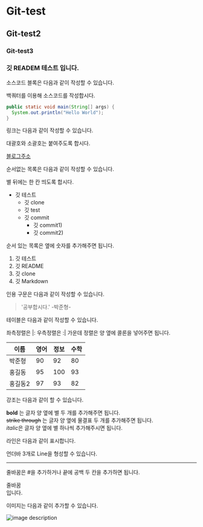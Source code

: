 # Git-test
## Git-test2
### Git-test3

### 깃 READEM 테스트 입니다.

소스코드 블록은 다음과 같이 작성할 수 있습니다.

백쿼터를 이용해 소스코드를 작성합시다.

```java
public static void main(String[] args) {
  System.out.println("Hello World");
}

```

링크는 다음과 같이 작성할 수 있습니다.

대괄호와 소괄호는 붙여주도록 합시다.

[블로그주소](https://dochistory.tistory.com/)

순서없는 목록은 다음과 같이 작성할 수 있습니다.

별 뒤에는 한 칸 띄도록 합시다.

* 깃 테스트
  * 깃 clone
  * 깃 test
  * 깃 commit
    * 깃 commit1)
    * 깃 commit2)       

순서 있는 목록은 옆에 숫자를 추가해주면 됩니다.

1. 깃 테스트
2. 깃 README
3. 깃 clone
4. 깃 Markdown

인용 구문은 다음과 같이 작성할 수 있습니다.

> '공부합시다.' -박준형-

테이블은 다음과 같이 작성할 수 있습니다.

좌측정렬은 |: 우측정렬은 :| 가운데 정렬은 양 옆에 콜론을 넣어주면 됩니다. 


|이름|영어|정보|수학
|---|---|---|---|
|박준형|90|92|80|
|홍길동|95|100|93|
|홍길동2|97|93|82|

강조는 다음과 같이 할 수 있습니다.

**bold** 는 글자 양 옆에 별 두 개를 추가해주면 됩니다.   
~~strike through~~ 는 글자 양 옆에 물결표 두 개를 추가해주면 됩니다.  
*italic*은 글자 양 옆에 별 하나씩 추가해주시면 됩니다.  

라인은 다음과 같이 표시합니다.

언더바 3개로 Line을 형성할 수 있습니다.
___

줄바꿈은 #을 추가하거나 끝에 공백 두 칸을 추가하면 됩니다.

줄바꿈  
입니다.  

이미지는 다음과 같이 추가할 수 있습니다.

![image description](https://w.namu.la/s/f1dbb5118738ea9ae30b8dffe5e09aeeebe528b1023f67da317dd68c3e12ab14979925126dd0fd2948e18cd82d5c484e3438a6274f4b48c17a9fcf20817a7b08f014991d6484653d4b70e304e14004c5d80ee1d679d91981f906159412aa4e38f27d420ca26db2392b29ff1fbc326532)


